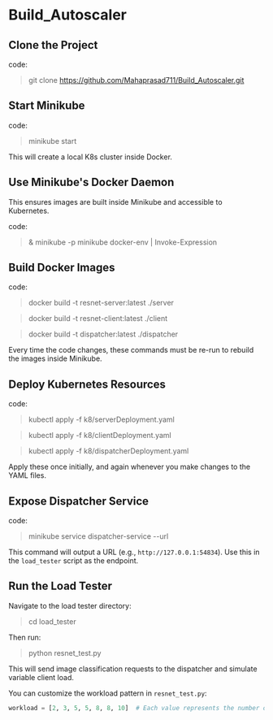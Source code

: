 # Build_Autoscaler

## Clone the Project
code:
> git clone https://github.com/Mahaprasad711/Build_Autoscaler.git

## Start Minikube
code:
> minikube start

This will create a local K8s cluster inside Docker.

## Use Minikube's Docker Daemon
This ensures images are built inside Minikube and accessible to Kubernetes.

code:
> & minikube -p minikube docker-env | Invoke-Expression

## Build Docker Images
code:
> docker build -t resnet-server:latest ./server

> docker build -t resnet-client:latest ./client

> docker build -t dispatcher:latest ./dispatcher

Every time the code changes, these commands must be re-run to rebuild the images inside Minikube.

## Deploy Kubernetes Resources
code:
> kubectl apply -f k8/serverDeployment.yaml

> kubectl apply -f k8/clientDeployment.yaml

> kubectl apply -f k8/dispatcherDeployment.yaml

Apply these once initially, and again whenever you make changes to the YAML files.

## Expose Dispatcher Service
code:
> minikube service dispatcher-service --url

This command will output a URL (e.g., `http://127.0.0.1:54834`). Use this in the `load_tester` script as the endpoint.

## Run the Load Tester
Navigate to the load tester directory:
> cd load_tester

Then run:
> python resnet_test.py

This will send image classification requests to the dispatcher and simulate variable client load.

You can customize the workload pattern in `resnet_test.py`:
```python
workload = [2, 3, 5, 5, 8, 8, 10]  # Each value represents the number of requests per second
